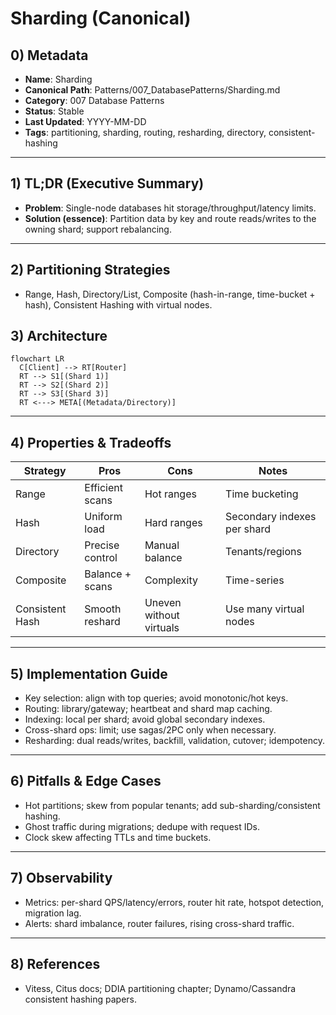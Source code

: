 # Sharding (Canonical)

## 0) Metadata
- **Name**: Sharding
- **Canonical Path**: Patterns/007_DatabasePatterns/Sharding.md
- **Category**: 007 Database Patterns
- **Status**: Stable
- **Last Updated**: YYYY-MM-DD
- **Tags**: partitioning, sharding, routing, resharding, directory, consistent-hashing

---

## 1) TL;DR (Executive Summary)
- **Problem**: Single-node databases hit storage/throughput/latency limits.
- **Solution (essence)**: Partition data by key and route reads/writes to the owning shard; support rebalancing.

---

## 2) Partitioning Strategies
- Range, Hash, Directory/List, Composite (hash-in-range, time-bucket + hash), Consistent Hashing with virtual nodes.

## 3) Architecture
```mermaid
flowchart LR
  C[Client] --> RT[Router]
  RT --> S1[(Shard 1)]
  RT --> S2[(Shard 2)]
  RT --> S3[(Shard 3)]
  RT <---> META[(Metadata/Directory)]
```

---

## 4) Properties & Tradeoffs
| Strategy | Pros | Cons | Notes |
|---|---|---|---|
| Range | Efficient scans | Hot ranges | Time bucketing |
| Hash | Uniform load | Hard ranges | Secondary indexes per shard |
| Directory | Precise control | Manual balance | Tenants/regions |
| Composite | Balance + scans | Complexity | Time-series |
| Consistent Hash | Smooth reshard | Uneven without virtuals | Use many virtual nodes |

---

## 5) Implementation Guide
- Key selection: align with top queries; avoid monotonic/hot keys.
- Routing: library/gateway; heartbeat and shard map caching.
- Indexing: local per shard; avoid global secondary indexes.
- Cross-shard ops: limit; use sagas/2PC only when necessary.
- Resharding: dual reads/writes, backfill, validation, cutover; idempotency.

---

## 6) Pitfalls & Edge Cases
- Hot partitions; skew from popular tenants; add sub-sharding/consistent hashing.
- Ghost traffic during migrations; dedupe with request IDs.
- Clock skew affecting TTLs and time buckets.

---

## 7) Observability
- Metrics: per-shard QPS/latency/errors, router hit rate, hotspot detection, migration lag.
- Alerts: shard imbalance, router failures, rising cross-shard traffic.

---

## 8) References
- Vitess, Citus docs; DDIA partitioning chapter; Dynamo/Cassandra consistent hashing papers.
